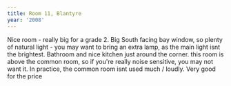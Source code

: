 ```yaml
---
title: Room 11, Blantyre
year: '2008'
---
```


Nice room - really big for a grade 2. Big South facing bay window, so plenty of natural light - you may want to bring an extra lamp, as the main light isnt the brightest.  Bathroom and nice kitchen just around the corner. this room is above the common room, so if you're really noise sensitive, you may not want it.  In practice, the common room isnt used much / loudly.  Very good for the price